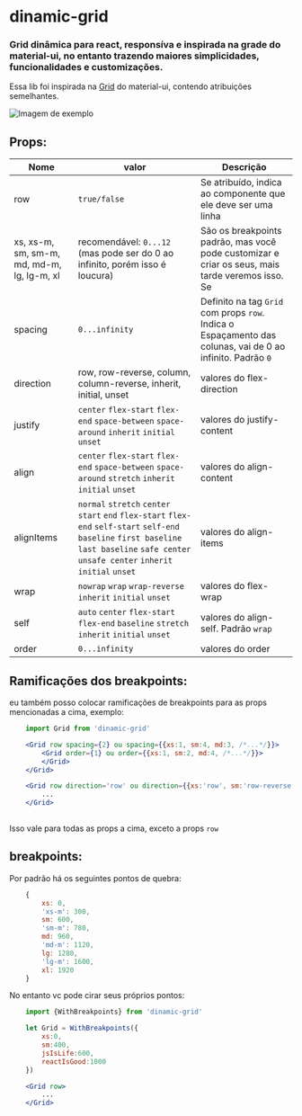 # dinamic-grid

### Grid dinâmica para react, responsíva e inspirada na grade do material-ui, no entanto trazendo maiores simplicidades, funcionalidades e customizações.

Essa lib foi inspirada na [Grid](https://material-ui.com/pt/components/grid/) do material-ui, contendo atribuições semelhantes.

![Imagem de exemplo](https://uploaddeimagens.com.br/images/003/272/326/full/Captura_de_tela_de_2021-06-02_21-51-52.png?1622681532)
## Props:

 Nome | valor |  Descrição  |
| ----- | -------- | ----------- |
| row | `true/false` | Se atribuído, indica ao componente que ele deve ser uma linha |
| xs, xs-m, sm, sm-m, md, md-m, lg, lg-m, xl | recomendável: `0...12` (mas pode ser do 0 ao infinito, porém isso é loucura) | São os breakpoints padrão, mas você pode customizar e criar os seus, mais tarde veremos isso. Se |
| spacing | `0...infinity` | Definito na tag `Grid` com props `row`. Indica o Espaçamento das colunas, vai de 0 ao infinito. Padrão `0` |
| direction | row, row-reverse, column, column-reverse, inherit, initial, unset  | valores do flex-direction |
| justify | `center` `flex-start` `flex-end` `space-between` `space-around` `inherit` `initial` `unset` | valores do justify-content |
| align | `center` `flex-start` `flex-end` `space-between` `space-around` `stretch` `inherit` `initial` `unset` | valores do align-content |
| alignItems | `normal` `stretch` `center` `start` `end` `flex-start` `flex-end` `self-start` `self-end` `baseline` `first baseline` `last baseline` `safe center` `unsafe center` `inherit` `initial` `unset` | valores do align-items |
| wrap | `nowrap` `wrap` `wrap-reverse` `inherit` `initial` `unset` | valores do flex-wrap |
| self | `auto` `center` `flex-start` `flex-end` `baseline` `stretch` `inherit` `initial` `unset` | valores do align-self. Padrão `wrap` |
| order | `0...infinity` | valores do order |


## Ramificações dos breakpoints:

eu também posso colocar ramificações de breakpoints para as props mencionadas a cima, exemplo:

```jsx
    import Grid from 'dinamic-grid'

    <Grid row spacing={2} ou spacing={{xs:1, sm:4, md:3, /*...*/}}>
        <Grid order={1} ou order={{xs:1, sm:2, md:4, /*...*/}}>
        </Grid>
    </Grid>

    <Grid row direction='row' ou direction={{xs:'row', sm:'row-reverse', md:'column-reverse', /*...*/}}>
        ...
    </Grid>
    
```

Isso vale para todas as props a cima, exceto a props `row`

## breakpoints:

Por padrão há os seguintes pontos de quebra:

```js
    {
        xs: 0,
        'xs-m': 300,
        sm: 600,
        'sm-m': 780,
        md: 960,
        'md-m': 1120,
        lg: 1280,
        'lg-m': 1600,
        xl: 1920
    }
```

No entanto vc pode cirar seus próprios pontos:

```jsx 
    import {WithBreakpoints} from 'dinamic-grid'

    let Grid = WithBreakpoints({
        xs:0,
        sm:400,
        jsIsLife:600,
        reactIsGood:1000
    })

    <Grid row>
        ...
    </Grid>
```